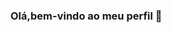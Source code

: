 ### Olá,bem-vindo ao meu perfil 👋

<!--
**IsabellaStrassacappa/IsabellaStrassacappa** is a ✨ _special_ ✨ repository because its `README.md` (this file) appears on your GitHub profile.


![texto-alternativo]()
